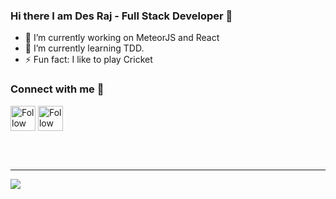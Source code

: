 ### Hi there I am Des Raj - Full Stack Developer 👋



- 🔭 I’m currently working on MeteorJS and React
- 🌱 I’m currently learning TDD.
- ⚡ Fun fact: I like to play Cricket 

### Connect with me 🔗


[<img src="https://raw.githubusercontent.com/Raymo111/Raymo111/master/socials/linkedin.png" height="40em" align="center" alt="Follow Raymo111 on LinkedIn" title="Follow Raymo111 on Instagram"/>](https://www.linkedin.com/in/desraj-dikao-06183b106)
[<img src="https://raw.githubusercontent.com/Raymo111/Raymo111/master/socials/instagram.svg" height="40em" align="center" alt="Follow Raymo111 on Instagram" title="Follow Raymo111 on Instagram"/>](https://instagram.com/desrajdikao)

<br />
<br />
<hr />
<img src="https://github-readme-stats.vercel.app/api?username=desraj173&count_private=true&theme=radical"> 


